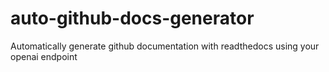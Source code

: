 # auto-github-docs-generator
Automatically generate github documentation with readthedocs using your openai endpoint
